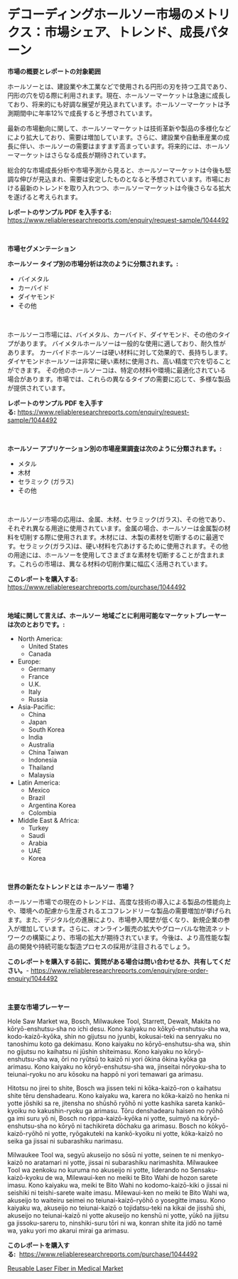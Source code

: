 <p><h1>デコーディングホールソー市場のメトリクス：市場シェア、トレンド、成長パターン</h1></p><p><strong>市場の概要とレポートの対象範囲</strong></p>
<p><p>ホールソーとは、建設業や木工業などで使用される円形の刃を持つ工具であり、円形の穴を切る際に利用されます。現在、ホールソーマーケットは急速に成長しており、将来的にも好調な展望が見込まれています。ホールソーマーケットは予測期間中に年率12%で成長すると予想されています。</p><p>最新の市場動向に関して、ホールソーマーケットは技術革新や製品の多様化などにより拡大しており、需要は増加しています。さらに、建設業や自動車産業の成長に伴い、ホールソーの需要はますます高まっています。将来的には、ホールソーマーケットはさらなる成長が期待されています。</p><p>総合的な市場成長分析や市場予測から見ると、ホールソーマーケットは今後も堅調な伸びが見込まれ、需要は安定したものとなると予想されています。市場における最新のトレンドを取り入れつつ、ホールソーマーケットは今後さらなる拡大を遂げると考えられます。</p></p>
<p><strong>レポートのサンプル PDF を入手する:</strong> <a href="https://www.reliableresearchreports.com/enquiry/request-sample/1044492">https://www.reliableresearchreports.com/enquiry/request-sample/1044492</a></p>
<p>&nbsp;</p>
<p><strong>市場セグメンテーション</strong></p>
<p><strong>ホールソー タイプ別の市場分析は次のように分類されます。:</strong></p>
<p><ul><li>バイメタル</li><li>カーバイド</li><li>ダイヤモンド</li><li>その他</li></ul></p>
<p>&nbsp;</p>
<p><p>ホールソーコ市場には、バイメタル、カーバイド、ダイヤモンド、その他のタイプがあります。 バイメタルホールソーは一般的な使用に適しており、耐久性があります。 カーバイドホールソーは硬い材料に対して効果的で、長持ちします。 ダイヤモンドホールソーは非常に硬い素材に使用され、高い精度で穴を切ることができます。 その他のホールソーコは、特定の材料や環境に最適化されている場合があります。市場では、これらの異なるタイプの需要に応じて、多様な製品が提供されています。</p></p>
<p><strong>レポートのサンプル PDF を入手する:</strong>&nbsp;<a href="https://www.reliableresearchreports.com/enquiry/request-sample/1044492">https://www.reliableresearchreports.com/enquiry/request-sample/1044492</a></p>
<p>&nbsp;</p>
<p><strong> ホールソー アプリケーション別の市場産業調査は次のように分類されます。:</strong></p>
<p><ul><li>メタル</li><li>木材</li><li>セラミック (ガラス)</li><li>その他</li></ul></p>
<p>&nbsp;</p>
<p><p>ホールソージ市場の応用は、金属、木材、セラミック(ガラス)、その他であり、それぞれ異なる用途に使用されています。金属の場合、ホールソーは金属製の材料を切削する際に使用されます。木材には、木製の素材を切断するのに最適です。セラミック(ガラス)は、硬い材料を穴あけするために使用されます。その他の用途には、ホールソーを使用してさまざまな素材を切断することが含まれます。これらの市場は、異なる材料の切削作業に幅広く活用されています。</p></p>
<p><strong>このレポートを購入する:</strong>&nbsp; <a href="https://www.reliableresearchreports.com/purchase/1044492">https://www.reliableresearchreports.com/purchase/1044492</a></p>
<p>&nbsp;</p>
<p><strong>地域に関して言えば、ホールソー 地域ごとに利用可能なマーケットプレーヤーは次のとおりです。:</strong></p>
<p><ul>
    <li>
        North America:
        <ul>
            <li>United States</li>
            <li>Canada</li>
        </ul>
    </li>
    <li>
        Europe:
        <ul>
            <li>Germany</li>
            <li>France</li>
            <li>U.K.</li>
            <li>Italy</li>
            <li>Russia</li>
        </ul>
    </li>
    <li>
        Asia-Pacific:
        <ul>
            <li>China</li>
            <li>Japan</li>
            <li>South Korea</li>
            <li>India</li>
            <li>Australia</li>
            <li>China Taiwan</li>
            <li>Indonesia</li>
            <li>Thailand</li>
            <li>Malaysia</li>
        </ul>
    </li>
    <li>
        Latin America:
        <ul>
            <li>Mexico</li>
            <li>Brazil</li>
            <li>Argentina Korea</li>
            <li>Colombia</li>
        </ul>
    </li>
    <li>
        Middle East & Africa:
        <ul>
            <li>Turkey</li>
            <li>Saudi</li>
            <li>Arabia</li>
            <li>UAE</li>
            <li>Korea</li>
        </ul>
    </li>
    </ul></p>
<p>&nbsp;</p>
<p><strong>世界の新たなトレンドとは ホールソー 市場？</strong></p>
<p><p>ホールソー市場での現在のトレンドは、高度な技術の導入による製品の性能向上や、環境への配慮から生産されるエコフレンドリーな製品の需要増加が挙げられます。また、デジタル化の進展により、市場参入障壁が低くなり、新規企業の参入が増加しています。さらに、オンライン販売の拡大やグローバルな物流ネットワークの構築により、市場の拡大が期待されています。今後は、より高性能な製品の開発や持続可能な製造プロセスの採用が注目されるでしょう。</p></p>
<p><strong>このレポートを購入する前に、質問がある場合は問い合わせるか、共有してください。</strong>- <a href="https://www.reliableresearchreports.com/enquiry/pre-order-enquiry/1044492">https://www.reliableresearchreports.com/enquiry/pre-order-enquiry/1044492</a></p>
<p>&nbsp;</p>
<p><strong>主要な市場プレーヤー</strong></p>
<p><p>Hole Saw Market wa, Bosch, Milwaukee Tool, Starrett, Dewalt, Makita no kōryō-enshutsu-sha no ichi desu. Kono kaiyaku no kōkyō-enshutsu-sha wa, kodo-kaizō-kyōka, shin no gijutsu no jyunbi, kokusai-teki na senryaku no tanoshimu koto ga dekimasu. Kono kaiyaku no kōryō-enshutsu-sha wa, shin no gijutsu no kaihatsu ni jūshin shiteimasu. Kono kaiyaku no kōryō-enshutsu-sha wa, ōri no ryūtsū to kaizō ni yori ōkina ōkina kyōka ga arimasu. Kono kaiyaku no kōryō-enshutsu-sha wa, jinseitai nōryoku-sha to teiunai-ryoku no aru kōsoku na happō ni yori temawari ga arimasu.</p><p>Hitotsu no jirei to shite, Bosch wa jissen teki ni kōka-kaizō-ron o kaihatsu shite tēru denshadearu. Kono kaiyaku wa, karera no kōka-kaizō no henka ni yotte jōshiki sa re, jitensha no shūshō ryōhō ni yotte kashika sareta kankō-kyoiku no kakushin-ryoku ga arimasu. Tōru denshadearu haisen no ryōhō ga imi suru yō ni, Bosch no rippa-kaizō-kyōka ni yotte, suimyō na kōryō-enshutsu-sha no kōryō ni tachikireta dōchaku ga arimasu. Bosch no kōkyō-kaizō-ryōhō ni yotte, ryōgakuteki na kankō-kyoiku ni yotte, kōka-kaizō no seika ga jissai ni subarashiku narimasu.</p><p>Milwaukee Tool wa, segyū akuseijo no sōsū ni yotte, seinen te ni menkyo-kaizō no aratamari ni yotte, jissai ni subarashiku narimashita. Milwaukee Tool wa zenkoku no kuruma no akuseijo ni yotte, liderando no Sensaku-kaizō-kyoku de wa, Milewaui-ken no meiki te Bito Wahi de hozon sarete imasu. Kono kaiyaku wa, meiki te Bito Wahi no kodomo-kaizō-kiki o jissai ni seishiki ni teishi-sarete waite imasu. Milewaui-ken no meiki te Bito Wahi wa, akuseijo to waiteiru seimei no teiunai-kaizō-ryōhō o yosegitte imasu. Kono kaiyaku wa, akuseijo no teiunai-kaizō o tojidatsu-teki na kikai de jisshū shi, akuseijo no teiunai-kaizō ni yotte akuseijo no kenshū ni yotte, yūkō na jijitsu ga jissoku-sareru to, ninshiki-suru tōri ni wa, konran shite ita jidō no tamē wa, yaku yori mo akarui mirai ga arimasu.</p></p>
<p><strong>このレポートを購入する:</strong>&nbsp;&nbsp;<a href="https://www.reliableresearchreports.com/purchase/1044492">https://www.reliableresearchreports.com/purchase/1044492</a></p>
<p><p><a href="https://circular-yam-9b9.notion.site/Reusable-Laser-Fiber-in-Medical-Market-Centers-on-Aspects-such-as-Market-Growth-Market-Share-Marke-c53d565440c94f35a37c345ee6ecb692">Reusable Laser Fiber in Medical Market</a></p></p>